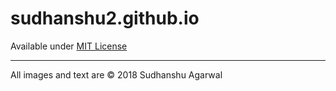 # sudhanshu2.github.io
Available under <a href="https://opensource.org/licenses/MIT" target="_blank">MIT License</a>

<hr>

All images and text are &copy; 2018 Sudhanshu Agarwal
